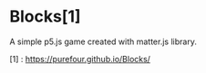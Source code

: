 # Blocks[1]
A simple p5.js game created with matter.js library.

[1] : https://purefour.github.io/Blocks/
